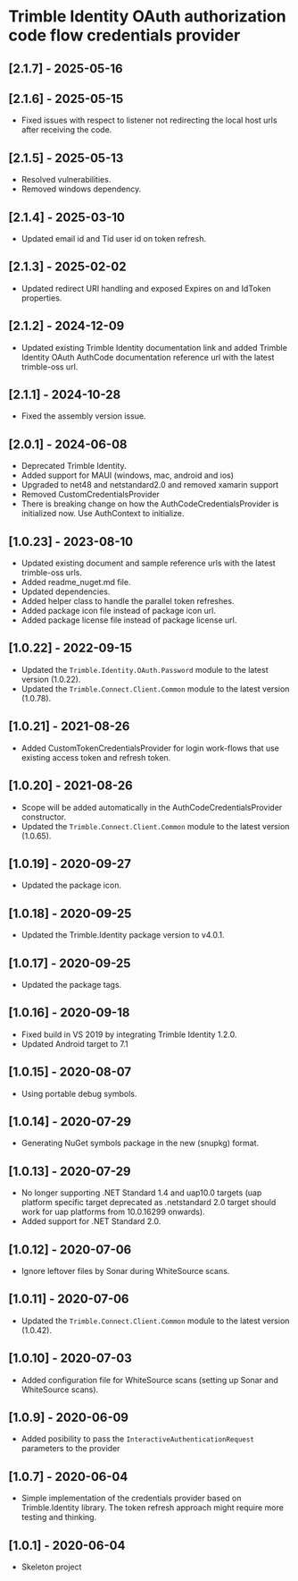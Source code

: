 # Trimble Identity OAuth authorization code flow credentials provider

## [2.1.7] - 2025-05-16
## [2.1.6] - 2025-05-15
* Fixed issues with respect to listener not redirecting the local host urls after receiving the code.

## [2.1.5] - 2025-05-13
* Resolved vulnerabilities.
* Removed windows dependency.

## [2.1.4] - 2025-03-10
*  Updated email id and Tid user id on token refresh.

## [2.1.3] - 2025-02-02
*  Updated redirect URI handling and exposed Expires on and IdToken properties.

## [2.1.2] - 2024-12-09
*  Updated existing Trimble Identity documentation link  and added Trimble Identity OAuth AuthCode documentation reference url with the latest trimble-oss url.

## [2.1.1] - 2024-10-28
* Fixed the assembly version issue.

## [2.0.1] - 2024-06-08
* Deprecated Trimble Identity.
* Added support for MAUI (windows, mac, android and ios)
* Upgraded to net48 and netstandard2.0 and removed xamarin support
* Removed CustomCredentialsProvider
* There is breaking change on how the AuthCodeCredentialsProvider is initialized now. Use AuthContext to initialize. 

## [1.0.23] - 2023-08-10
* Updated existing document and sample reference urls with the latest trimble-oss urls.
* Added readme_nuget.md file.
* Updated dependencies.
* Added helper class to handle the parallel token refreshes.
* Added package icon file instead of package icon url.
* Added package license file instead of package license url.

## [1.0.22] - 2022-09-15
* Updated the `Trimble.Identity.OAuth.Password` module to the latest version (1.0.22).
* Updated the `Trimble.Connect.Client.Common` module to the latest version (1.0.78).

## [1.0.21] - 2021-08-26
* Added CustomTokenCredentialsProvider for login work-flows that use existing access token and refresh token.

## [1.0.20] - 2021-08-26
* Scope will be added automatically in the AuthCodeCredentialsProvider constructor.
* Updated the `Trimble.Connect.Client.Common` module to the latest version (1.0.65).

## [1.0.19] - 2020-09-27
* Updated the package icon.

## [1.0.18] - 2020-09-25
* Updated the Trimble.Identity package version to v4.0.1.

## [1.0.17] - 2020-09-25
* Updated the package tags.

## [1.0.16] - 2020-09-18
* Fixed build in VS 2019 by integrating Trimble Identity 1.2.0.
* Updated Android target to 7.1

## [1.0.15] - 2020-08-07
* Using portable debug symbols.

## [1.0.14] - 2020-07-29
* Generating NuGet symbols package in the new (snupkg) format.

## [1.0.13] - 2020-07-29
* No longer supporting .NET Standard 1.4 and uap10.0 targets (uap platform specific target deprecated as .netstandard 2.0 target should work for uap platforms from 10.0.16299 onwards).
* Added support for .NET Standard 2.0.

## [1.0.12] - 2020-07-06

* Ignore leftover files by Sonar during WhiteSource scans.

## [1.0.11] - 2020-07-06

* Updated the `Trimble.Connect.Client.Common` module to the latest version (1.0.42).

## [1.0.10] - 2020-07-03

* Added configuration file for WhiteSource scans (setting up Sonar and WhiteSource scans).

## [1.0.9] - 2020-06-09

* Added posibility to pass the `InteractiveAuthenticationRequest` parameters to the provider

## [1.0.7] - 2020-06-04

* Simple implementation of the credentials provider based on Trimble.Identity library. The token refresh approach might require more testing and thinking.

## [1.0.1] - 2020-06-04

* Skeleton project
